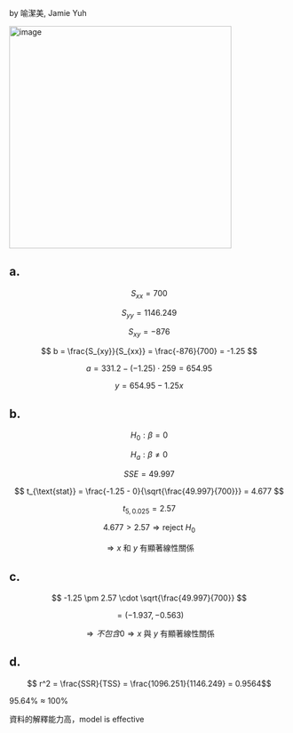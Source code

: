 by 喻潔美, Jamie Yuh 

<img width="400" alt="image" src="https://github.com/user-attachments/assets/02234a6e-adbe-4fd9-9a22-ef8ad33ee229" />

## a.
$$ S_{xx} = 700 $$

$$ S_{yy} = 1146.249 $$

$$ S_{xy} = -876 $$

$$ b = \frac{S_{xy}}{S_{xx}} = \frac{-876}{700} = -1.25 $$

$$ a = 331.2 - (-1.25) \cdot 259 = 654.95 $$

$$ y = 654.95 - 1.25x $$

## b.

$$H_0: \beta= 0 $$

$$H_a: \beta \neq 0$$

$$ SSE = 49.997 $$

$$ t_{\text{stat}} = \frac{-1.25 - 0}{\sqrt{\frac{49.997}{700}}} = 4.677 $$

$$ t_{5, 0.025} = 2.57 $$

$$ 4.677 > 2.57 \Rightarrow \text{reject } H_0 $$

$$\Rightarrow x \text{ 和 } y \text{ 有顯著線性關係}$$

## c.
$$ -1.25 \pm 2.57 \cdot \sqrt{\frac{49.997}{700}} $$

$$ = (-1.937, -0.563) $$

$$ \Rightarrow 不包含 0 \Rightarrow x \text{ 與 } y \text{ 有顯著線性關係}$$

## d.
$$ r^2 = \frac{SSR}{TSS} = \frac{1096.251}{1146.249} = 0.9564$$

95.64% $\approx$ 100% 

資料的解釋能力高，model is effective
